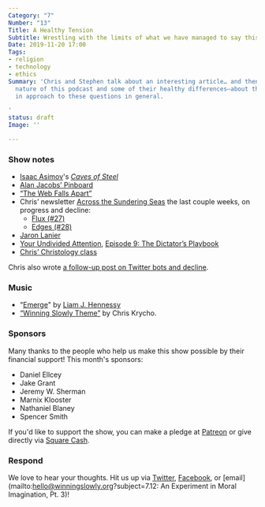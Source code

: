 ```yaml
---
Category: "7"
Number: "13"
Title: A Healthy Tension
Subtitle: Wrestling with the limits of what we have managed to say this season.
Date: 2019-11-20 17:00
Tags:
- religion
- technology
- ethics
Summary: 'Chris and Stephen talk about an interesting article… and then pivot to the
  nature of this podcast and some of their healthy differences—about the show, and
  in approach to these questions in general.

'
status: draft
Image: ''

---
```

### Show notes

* [Isaac Asimov](https://en.wikipedia.org/wiki/Isaac_Asimov)'s [<cite>Caves of Steel</cite>](https://www.alibris.com/Caves-of-Steel-Isaac-Asimov/book/975867?matches=268)
* [Alan Jacobs’ Pinboard](https://pinboard.in/u:ayjay)
* [“The Web Falls Apart”](https://www.baldurbjarnason.com/the-weakened-web/)
* Chris’ newsletter [Across the Sundering Seas](https://buttondown.email/chriskrycho) the last couple weeks, on progress and decline:
  * [Flux (#27)](https://buttondown.email/chriskrycho/archive/e560eb56-0c05-43e3-a57e-970acba8851e)
  * [Edges (#28)](https://buttondown.email/chriskrycho/archive/7570b305-fc9b-445b-8a56-aed54a1f99cc)
* [Jaron Lanier](http://www.jaronlanier.com)
* [Your Undivided Attention](https://humanetech.com/podcast/), [Episode 9: The Dictator’s Playbook](https://humanetech.com/podcast/#e8)
* [Chris’ Christology class](https://v4.chriskrycho.com/2019/christology-god-with-us-and-for-us.html)

Chris also wrote [a follow-up post on Twitter bots and decline](https://v5.chriskrycho.com/journal/twitter-bots-and-decline/).

### Music

* “[Emerge](https://bigoandtwigetti.bandcamp.com/track/emerge)" by [Liam J. Hennessy](http://liamjhennessy.com)
* [“Winning Slowly Theme”](https://soundcloud.com/chriskrycho/winning-slowly) by Chris Krycho.

### Sponsors

Many thanks to the people who help us make this show possible by their financial support! This month's sponsors:

* Daniel Ellcey
* Jake Grant
* Jeremy W. Sherman
* Marnix Klooster
* Nathaniel Blaney
* Spencer Smith

If you'd like to support the show, you can make a pledge at <a href='https://www.patreon.com/winningslowly' rel='payment'>Patreon</a> or give directly via [Square Cash](https://cash.me/$winningslowly).

### Respond

We love to hear your thoughts. Hit us up via [Twitter](//www.twitter.com/winningslowly), [Facebook](//www.facebook.com/winningslowlypodcast), or [email](mailto:hello@winningslowly.org?subject=7.12: An Experiment in Moral Imagination, Pt. 3)!